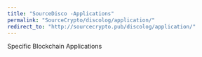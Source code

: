 ```yaml
---
title: "SourceDisco -Applications"
permalink: "SourceCrypto/discolog/application/"
redirect_to: "http://sourcecrypto.pub/discolog/application/"
---
```


Specific Blockchain Applications